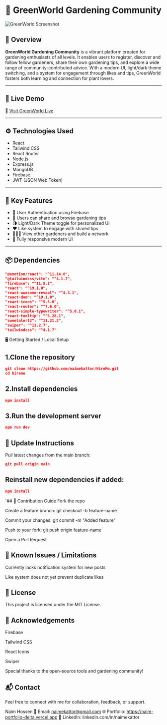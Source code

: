 # 🌱 GreenWorld Gardening Community

![GreenWorld Screenshot](./greenworld-screenshot.jpeg)

## 📝 Overview

**GreenWorld Gardening Community** is a vibrant platform created for gardening enthusiasts of all levels. It enables users to register, discover and follow fellow gardeners, share their own gardening tips, and explore a wide range of community-contributed advice. With a modern UI, light/dark theme switching, and a system for engagement through likes and tips, GreenWorld fosters both learning and connection for plant lovers.

---

## 🚀 Live Demo

🔗 [Visit GreenWorld Live](https://gardening-34dc8.web.app/)

---

## ⚙️ Technologies Used

- React
- Tailwind CSS
- React Router
- Node.js
- Express.js
- MongoDB
- Firebase
- JWT (JSON Web Token)

---

## 🌟 Key Features

- 🔐 User Authentication using Firebase
- 📝 Users can share and browse gardening tips
- 🌗 Light/Dark Theme toggle for personalized UI
- ❤️ Like system to engage with shared tips
- 🧑‍🤝‍🧑 View other gardeners and build a network
- 📱 Fully responsive modern UI

---

## 📦 Dependencies

```json
"@emotion/react": "^11.14.0",
"@tailwindcss/vite": "^4.1.7",
"firebase": "^11.8.1",
"react": "^19.1.0",
"react-awesome-reveal": "^4.3.1",
"react-dom": "^19.1.0",
"react-icons": "^5.5.0",
"react-router": "^7.6.0",
"react-simple-typewriter": "^5.0.1",
"react-tooltip": "^5.28.1",
"sweetalert2": "^11.21.2",
"swiper": "^11.2.7",
"tailwindcss": "^4.1.7"
```
🖥️ Getting Started / Local Setup
## 1.Clone the repository
```json
git clone https://github.com/naimekattor/HireMe.git
cd hireme
```
## 2.Install dependencies
```json
npm install

```
## 3.Run the development server
```json
npm run dev
```
## 📌 Update Instructions
Pull latest changes from the main branch:
```json
git pull origin main

```
## Reinstall new dependencies if added:
```json
npm install

```
`## 🤝 Contribution Guide
Fork the repo

Create a feature branch: git checkout -b feature-name

Commit your changes: git commit -m "Added feature"

Push to your fork: git push origin feature-name

Open a Pull Request

## 🛑 Known Issues / Limitations
Currently lacks notification system for new posts

Like system does not yet prevent duplicate likes

## 📄 License
This project is licensed under the MIT License.

## 🙌 Acknowledgements
Firebase

Tailwind CSS

React Icons

Swiper

Special thanks to the open-source tools and gardening community!

## 📬 Contact
Feel free to connect with me for collaboration, feedback, or support.

Naim Hossen
📧 Email: naimekattor@gmail.com
🌐 Portfolio: https://naim-portfolio-delta.vercel.app
💼 LinkedIn: linkedin.com/in/naimekattor
